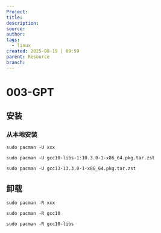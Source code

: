 ```yaml
---
Project:
title:
description:
source:
author:
tags:
  - linux
created: 2025-08-19 | 09:59
parent: Resource
branch:
---
```

# 003-GPT

## 安装


### 从本地安装
```
sudo pacman -U xxx 

sudo pacman -U gcc10-libs-1:10.3.0-1-x86_64.pkg.tar.zst

sudo pacman -U gcc13-13.3.0-1-x86_64.pkg.tar.zst 
```
## 卸载

```
sudo pacman -R xxx 

sudo pacman -R gcc10

sudo pacman -R gcc10-libs
```